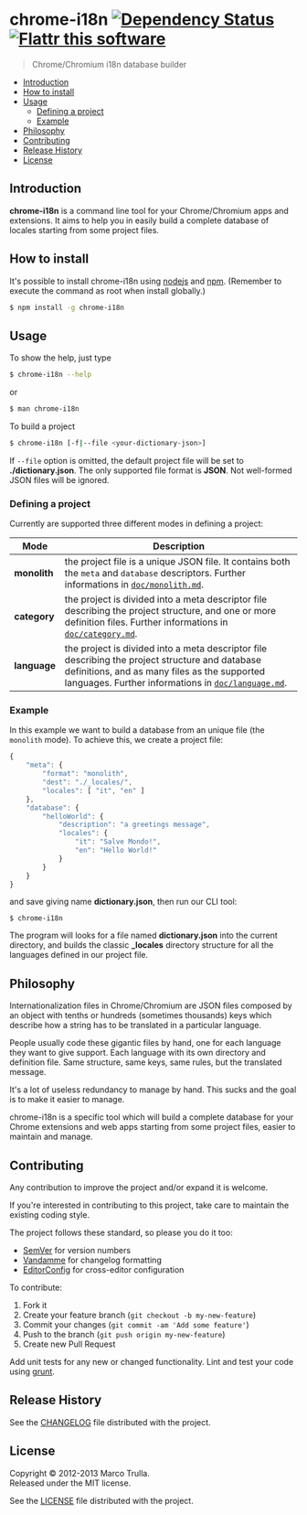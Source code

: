 # chrome-i18n [![Dependency Status](https://gemnasium.com/Ragnarokkr/chrome-i18n.png)](https://gemnasium.com/Ragnarokkr/chrome-i18n)  [![Flattr this software](https://api.flattr.com/button/flattr-badge-large.png)](https://flattr.com/submit/auto?user_id=marcotrulla&url=https://github.com/Ragnarokkr/chrome-i18n&title=Chrome-i18n&description=Chrome/chromium%20i18n%20database%20builder&language=en_GB&tags=chrome,chromium,extension,application,webapp,locales,messages,dictionary,i18n&category=software)

> Chrome/Chromium i18n database builder


* [Introduction](#introduction)
* [How to install](#how-to-install)
* [Usage](#usage)
    * [Defining a project](#defining-a-project)
    * [Example](#example)
* [Philosophy](#philosophy)
* [Contributing](#contributing)
* [Release History](#release-history)
* [License](#license)

## Introduction

**chrome-i18n** is a command line tool for your Chrome/Chromium apps and extensions.
It aims to help you in easily build a complete database of locales starting from
some project files.


## How to install

It's possible to install chrome-i18n using [nodejs][] and [npm][]. (Remember to
execute the command as root when install globally.)

```bash
$ npm install -g chrome-i18n
```


## Usage

To show the help, just type 

```bash
$ chrome-i18n --help
```
or
```bash
$ man chrome-i18n
```

To build a project

```bash
$ chrome-i18n [-f|--file <your-dictionary-json>]
```

If `--file` option is omitted, the default project file will be  set to
**./dictionary.json**. The only supported file format is **JSON**. Not 
well-formed JSON files will be ignored.


### Defining a project

Currently are supported three different modes in defining a project:

Mode | Description
---|---
**monolith**|the project file is a unique JSON file. It contains both the `meta` and `database` descriptors. Further informations in [`doc/monolith.md`][monolith].
**category**|the project is divided into a meta descriptor file describing the project structure, and one or more definition files. Further informations in [`doc/category.md`][category].
**language**|the project is divided into a meta descriptor file describing the project structure and database definitions, and as many files as the supported languages. Further informations in [`doc/language.md`][language].


### Example

In this example we want to build a database from an unique file (the `monolith` 
mode). To achieve this, we create a project file:

```javascript
{
    "meta": {
        "format": "monolith",
        "dest": "./_locales/",
        "locales": [ "it", "en" ]
    },
    "database": {
        "helloWorld": {
            "description": "a greetings message",
            "locales": {
                "it": "Salve Mondo!",
                "en": "Hello World!"
            }
        }
    }
}
```

and save giving name **dictionary.json**, then run our CLI tool:

```shell
$ chrome-i18n
```

The program will looks for a file named **dictionary.json** into the current
directory, and builds the classic **_locales** directory structure for all the
languages defined in our project file.


## Philosophy

Internationalization files in Chrome/Chromium are JSON files composed by an 
object with tenths or hundreds (sometimes thousands) keys which describe how
a string has to be translated in a particular language.

People usually code these gigantic files by hand, one for each language they want 
to give support. Each language with its own directory and definition file. Same
structure, same keys, same rules, but the translated message. 

It's a lot of useless redundancy to manage by hand. This sucks and the goal is 
to make it easier to manage.

chrome-i18n is a specific tool which will build a complete database for your
Chrome extensions and web apps starting from some project files, easier to
maintain and manage.


## Contributing

Any contribution to improve the project and/or expand it is welcome.

If you're interested in contributing to this project, take care to maintain the
existing coding style.

The project follows these standard, so please you do it too:

* [SemVer][] for version numbers
* [Vandamme][] for changelog formatting
* [EditorConfig][] for cross-editor configuration

To contribute:

1. Fork it
2. Create your feature branch (`git checkout -b my-new-feature`)
3. Commit your changes (`git commit -am 'Add some feature'`)
4. Push to the branch (`git push origin my-new-feature`)
5. Create new Pull Request

Add unit tests for any new or changed functionality. Lint and test
your code using [grunt][].


## Release History

See the [CHANGELOG][] file distributed with the project.


## License

Copyright &copy; 2012-2013 Marco Trulla.<br>
Released under the MIT license.

See the [LICENSE][] file distributed with the project.


[nodejs]: http://nodejs.org/
[npm]: http://npmjs.org/
[grunt]: http://gruntjs.com/
[SemVer]: http://semver.org/
[Vandamme]: https://github.com/tech-angels/vandamme
[EditorConfig]: http://editorconfig.org/

[monolith]: doc/monolith.md
[category]: doc/category.md
[language]: doc/language.md
[CHANGELOG]: CHANGELOG.md
[LICENSE]: LICENSE-MIT

